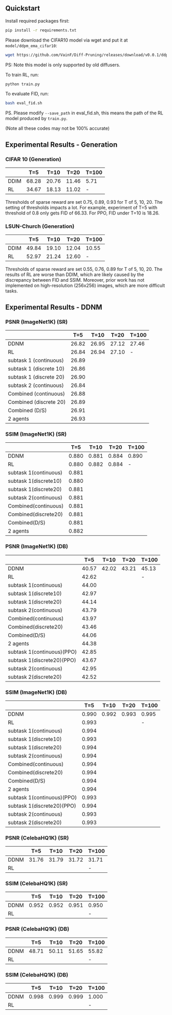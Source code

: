 ## Quickstart

Install required packages first:
```bash
pip install -r requirements.txt
```

Please download the CIFAR10 model via wget and put it at `model/ddpm_ema_cifar10`:
```bash
wget https://github.com/VainF/Diff-Pruning/releases/download/v0.0.1/ddpm_ema_cifar10.zip
```
PS: Note this model is only supported by old diffusers.

To train RL, run:
```python
python train.py
```

To evaluate FID, run:
```bash
bash eval_fid.sh
```
PS. Please modify `--save_path` in eval_fid.sh, this means the path of the RL model produced by `train.py`.

(Note all these codes may not be 100% accurate)

## Experimental Results - Generation

### CIFAR 10 (Generation)
| | T=5 | T=10 | T=20 | T=100|
| --- | --- | --- | --- | --- |
| DDIM |68.28|20.76|11.46|5.71|
| RL   |34.67|18.13|11.02|-|

Thresholds of sparse reward are set 0.75, 0.89, 0.93 for T of 5, 10, 20.
The setting of thresholds impacts a lot. For example, experiment of T=5 with threshold of 0.8 only gets FID of 66.33.
For PPO, FID under T=10 is 18.26.

### LSUN-Church (Generation)
| | T=5 | T=10 | T=20 | T=100|
| --- | --- | --- | --- | --- |
| DDIM |49.84|19.10 |12.04|10.55|
| RL   |52.97|21.24|12.60|-|

Thresholds of sparse reward are set 0.55, 0.76, 0.89 for T of 5, 10, 20.
The results of RL are worse than DDIM, which are likely caused by the discrepancy between FID and SSIM.
Moreover, prior work has not implemented on high-resolution (256x256) images, which are more difficult tasks.

## Experimental Results - DDNM 

### PSNR (ImageNet1K) (SR) 
|               | T=5  | T=10 | T=20 | T=100 |
|---------------|------|------|------|-------|
| DDNM          | 26.82| 26.95| 27.12| 27.46 |
| RL            | 26.84| 26.94| 27.10| -     |
| subtask 1 (continuous) | 26.89|      |      |       |
| subtask 1 (discrete 10) | 26.86|      |      |       |
| subtask 1 (discrete 20) | 26.90|      |      |       |
| subtask 2 (continuous) | 26.84|      |      |       |
| Combined (continuous) | 26.88|      |      |       |
| Combined (discrete 20) | 26.89|      |      |       |
| Combined (D/S) | 26.91|      |      |       |
| 2 agents      | 26.93|      |      |       |



### SSIM (ImageNet1K) (SR) 
| | T=5 | T=10 | T=20 | T=100|
| --- | --- | --- | --- | --- |
| DDNM |0.880|0.881|0.884|0.890|
| RL   |0.880|0.882|0.884|-|
|subtask 1(continuous)|0.881||||
|subtask 1(discrete10)|0.880||||
|subtask 1(discrete20)|0.881||||
|subtask 2(continuous)|0.881||||
|Combined(continuous)|0.881||||
|Combined(discrete20)|0.881||||
|Combined(D/S)|0.881||||
|2 agents|0.882||||

### PSNR (ImageNet1K) (DB) 
| | T=5 | T=10 | T=20 | T=100|
| --- | --- | --- | --- | --- |
| DDNM |40.57|42.02|43.21|45.13|
| RL   |42.62|||-|
|subtask 1(continuous)|44.00||||
|subtask 1(discrete10)|42.97||||
|subtask 1(discrete20)|44.14||||
|subtask 2(continuous)|43.79||||
|Combined(continuous)|43.97||||
|Combined(discrete20)|43.46||||
|Combined(D/S)|44.06||||
|2 agents|44.38||||
|subtask 1(continuous)(PPO)|42.85||||
|subtask 1(discrete20)(PPO)|43.67||||
|subtask 2(continuous)|42.95||||
|subtask 2(discrete20)|42.52||||


### SSIM (ImageNet1K) (DB) 
| | T=5 | T=10 | T=20 | T=100|
| --- | --- | --- | --- | --- |
| DDNM |0.990|0.992|0.993|0.995|
| RL   |0.993|||-|
|subtask 1(continuous)|0.994||||
|subtask 1(discrete10)|0.993||||
|subtask 1(discrete20)|0.994||||
|subtask 2(continuous)|0.994||||
|Combined(continuous)|0.994||||
|Combined(discrete20)|0.994||||
|Combined(D/S)|0.994||||
|2 agents|0.994||||
|subtask 1(continuous)(PPO)|0.993||||
|subtask 1(discrete20)(PPO)|0.994||||
|subtask 2(continuous)|0.993||||
|subtask 2(discrete20)|0.993||||


### PSNR (CelebaHQ1K) (SR) 
| | T=5 | T=10 | T=20 | T=100|
| --- | --- | --- | --- | --- |
| DDNM |31.76|31.79|31.72|31.71|
| RL   | | | |-|

### SSIM (CelebaHQ1K) (SR) 
| | T=5 | T=10 | T=20 | T=100|
| --- | --- | --- | --- | --- |
| DDNM |0.952|0.952|0.951|0.950|
| RL   | | | |-|

### PSNR (CelebaHQ1K) (DB) 
| | T=5 | T=10 | T=20 | T=100|
| --- | --- | --- | --- | --- |
| DDNM |48.71|50.11|51.65|55.82|
| RL   | | | |-|

### SSIM (CelebaHQ1K) (DB) 
| | T=5 | T=10 | T=20 | T=100|
| --- | --- | --- | --- | --- |
| DDNM |0.998|0.999|0.999|1.000|
| RL   | | | |-|

